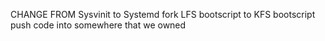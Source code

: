 CHANGE FROM Sysvinit to Systemd
fork LFS bootscript to KFS bootscript push code into somewhere that we owned

